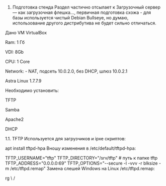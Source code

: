 1. Подготовка стенда
Раздел частично отсылает к Загрузочный сервер — как загрузочная флешка..., первичная подготовка схожа - для базы используется чистый Debian Bullseye, но думаю, использование другого дистрибутива не будет сильно отличаться.

Дано
VM VirtualBox

Ram: 1 Гб

VDI: 8Gb

CPU: 1 Core

Network: - NAT, подсеть 10.0.2.0, без DHCP, шлюз 10.0.2.1

Astra Linux 1.7.7.9

Необходимо установить:

TFTP

Samba

Apache2

DHCP

1.1. TFTP
Используется для загрузчиков и ipxe скриптов:

apt install tftpd-hpa
Вношу изменения в /etc/default/tftpd-hpa:

TFTP_USERNAME="tftp"
TFTP_DIRECTORY="/srv/tftp" # путь к папке tftp
TFTP_ADDRESS="0.0.0.0:69"
TFTP_OPTIONS="--secure -l -vvv -r blksize -m /etc/tftpd.remap"
Замена слешей Windows на Linux /etc/tftpd.remap:

rg \\ /
